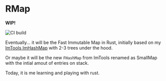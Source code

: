 # RMap

**WIP!**

![CI build](https://github.com/dadhi/RMap/actions/workflows//rust.yml/badge.svg)


Eventually... it will be the Fast Immutable Map in Rust, 
initially based on my [ImTools ImHashMap](https://github.com/dadhi/ImTools) with 2-3 trees under the hood.

Or maybe it will be the new `FHashMap` from ImTools renamed as SmallMap with the intial amout of entries on stack.

Today, it is me learning and playing with rust. 
